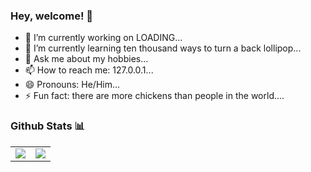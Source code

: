 ### Hey, welcome! 👋

- 🔭 I’m currently working on LOADING...
- 🌱 I’m currently learning ten thousand ways to turn a back lollipop...
- 💬 Ask me about my hobbies...
- 📫 How to reach me: 127.0.0.1...
- 😄 Pronouns: He/Him...
- ⚡ Fun fact: there are more chickens than people in the world....

### Github Stats 📊

<table>
  <tr>
    <td valign="top"><img src="https://github-readme-stats.vercel.app/api?username=pedro-afk" /></td>
    <td valign="top"><img src="https://github-readme-stats.vercel.app/api/top-langs/?username=pedro-afk&layout=compact" /></td>
  </tr>
</table>

